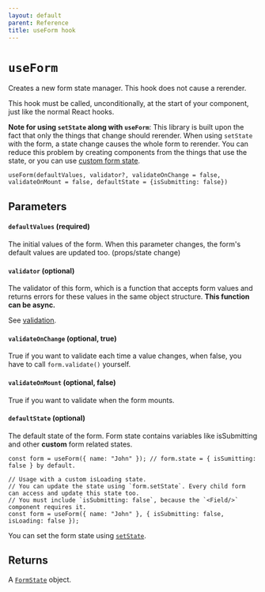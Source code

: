 ```yaml
---
layout: default
parent: Reference
title: useForm hook
---
```


# `useForm`

Creates a new form state manager. This hook does not cause a rerender.

This hook must be called, unconditionally, at the start of your component, just like the normal React hooks.

**Note for using `setState` along with `useForm`**: This library is built upon the fact that only the things that change should rerender. When using `setState` with the form, a state change causes the whole form to rerender. You can reduce this problem by creating components from the things that use the state, or you can use [custom form state](/typed-react-form/reference/useForm#defaultstate-optional-issubmitting-false).

`useForm(defaultValues, validator?, validateOnChange = false, validateOnMount = false, defaultState = {isSubmitting: false})`

## Parameters

#### `defaultValues` **(required)**

The initial values of the form. When this parameter changes, the form's default values are updated too. (props/state change)

#### `validator` **(optional)**

The validator of this form, which is a function that accepts form values and returns errors for these values in the same object structure. **This function can be async.**

See [validation](/typed-react-form/reference/validation).

#### `validateOnChange` **(optional, true)**

True if you want to validate each time a value changes, when false, you have to call `form.validate()` yourself.

#### `validateOnMount` **(optional, false)**

True if you want to validate when the form mounts.

#### `defaultState` **(optional)**

The default state of the form. Form state contains variables like isSubmitting and other **custom** form related states.

```tsx
const form = useForm({ name: "John" }); // form.state = { isSumitting: false } by default.

// Usage with a custom isLoading state.
// You can update the state using `form.setState`. Every child form can access and update this state too.
// You must include `isSubmitting: false`, because the `<Field/>` component requires it.
const form = useForm({ name: "John" }, { isSubmitting: false, isLoading: false });
```

You can set the form state using [`setState`](/typed-react-form/reference/FormState#setstatenewstate).

## Returns

A [`FormState`](/typed-react-form/reference/FormState) object.
